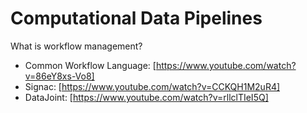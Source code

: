 # Computational Data Pipelines

What is workflow management? 
* Common Workflow Language: [https://www.youtube.com/watch?v=86eY8xs-Vo8]
* Signac: [https://www.youtube.com/watch?v=CCKQH1M2uR4]
* DataJoint: [https://www.youtube.com/watch?v=rllclTIeI5Q]

